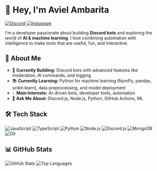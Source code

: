 # 👋 Hey, I'm Aviel Ambarita

[![Discord](https://img.shields.io/badge/Discord-5865F2?style=for-the-badge&logo=discord&logoColor=white)](https://discord.com/users/1084386850111750144)
[![Instagram](https://img.shields.io/badge/Instagram-E4405F?style=for-the-badge&logo=instagram&logoColor=white)](https://instagram.com/avielambarita)

I'm a developer passionate about building **Discord bots** and exploring the world of **AI & machine learning**. I love combining automation with intelligence to make tools that are useful, fun, and interactive.

## 🧠 About Me

- 🤖 **Currently Building:** Discord bots with advanced features like moderation, AI commands, and logging
- 📚 **Currently Learning:** Python for machine learning (NumPy, pandas, scikit-learn), data preprocessing, and model deployment
- 💡 **Main Interests:** AI-driven bots, developer tools, automation
- 💬 **Ask Me About:** Discord.js, Node.js, Python, GitHub Actions, ML

## 🛠️ Tech Stack

![JavaScript](https://img.shields.io/badge/JavaScript-F7DF1E?style=for-the-badge&logo=javascript&logoColor=black)
![TypeScript](https://img.shields.io/badge/TypeScript-3178C6?style=for-the-badge&logo=typescript&logoColor=white)
![Python](https://img.shields.io/badge/Python-3776AB?style=for-the-badge&logo=python&logoColor=white)
![Node.js](https://img.shields.io/badge/Node.js-339933?style=for-the-badge&logo=node.js&logoColor=white)
![Discord.js](https://img.shields.io/badge/Discord.js-5865F2?style=for-the-badge&logo=discord&logoColor=white)
![MongoDB](https://img.shields.io/badge/MongoDB-47A248?style=for-the-badge&logo=mongodb&logoColor=white)
![Git](https://img.shields.io/badge/Git-F05032?style=for-the-badge&logo=git&logoColor=white)

## 📊 GitHub Stats

![GitHub Stats](https://github-readme-stats.vercel.app/api?username=avielambarita&show_icons=true&theme=github_dark&hide_border=true&count_private=true)
![Top Languages](https://github-readme-stats.vercel.app/api/top-langs/?username=avielambarita&layout=compact&theme=github_dark&hide_border=true)
